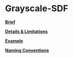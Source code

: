 # Grayscale-SDF 
<ins> **Brief** </ins>

<ins> **Details & Limitations** </ins>

<ins> **Example** </ins>

<ins> **Naming Conventions** </ins>